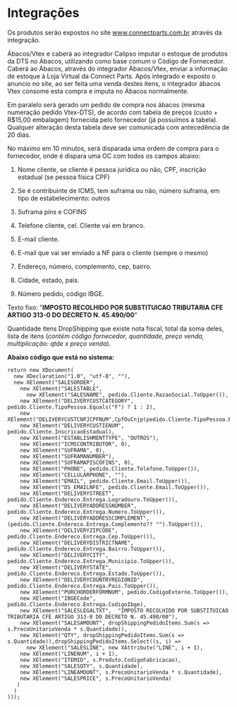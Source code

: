 # Integrações

Os produtos serão expostos no site www.connectparts.com.br através da integração.

Ábacos/Vtex e caberá ao integrador Calipso imputar o estoque de produtos da DTS no Ábacos, utilizando como base comum o Código de Fornecedor. Caberá ao Ábacos, através do integrador Ábacos/Vtex, enviar a informação de estoque à Loja Virtual da Connect Parts. Após integrado e exposto o anuncio no site, ao ser feita uma venda destes itens, o integrador ábacos Vtex consome esta compra e imputa no Ábacos normalmente.

Em paralelo será gerado um pedido de compra nos ábacos \(mesma numeração pedido Vtex-DTS\), de acordo com tabela de preços \(custo + R$15,00 embalagem\) fornecida pelo fornecedor \(já possuímos a tabela\). Qualquer alteração desta tabela deve ser comunicada com antecedência de 20 dias.

No máximo em 10 minutos, será disparada uma ordem de compra para o fornecedor, onde é dispara uma OC com todos os campos abaixo:

1. Nome cliente, se cliente é pessoa jurídica ou não, CPF, inscrição estadual \(se pessoa física CPF\)

2. Se é contribuinte de ICMS, tem suframa ou não, número suframa, em tipo de estabelecimento: outros

3. Suframa pins e COFINS

4. Telefone cliente, cel.  Cliente vai em branco.

5. E-mail cliente.

6. E-mail que vai ser enviado a NF para o cliente \(sempre o mesmo\)

7. Endereço, número, complemento, cep, bairro.

8. Cidade, estado, pais.

9. Número pedido, código IBGE.

Texto fixo:  "**IMPOSTO RECOLHIDO POR SUBSTITUICAO TRIBUTARIA CFE ARTIGO 313-0 DO DECRETO N. 45.490/00**"

Quantidade itens DropShipping que existe nota fiscal, total da soma deles, lista de itens \(_contém código fornecedor, quantidade, preço venda, multiplicação: qtde x preço venda_\).

**Abaixo código que está no sistema:**

```
return new XDocument(
  new XDeclaration("1.0", "utf-8", ""),
  new XElement("SALESORDER",
    new XElement("SALESTABLE",
      new XElement("SALESNAME", pedido.Cliente.RazaoSocial.ToUpper()),
    new XElement("DELIVERYCUSTCATEGORY", pedido.Cliente.TipoPessoa.Equals("F") ? 1 : 2),
    new XElement("DELIVERYCUSTCNPJCPFNUM",CpfOuCnjp(pedido.Cliente.TipoPessoa.Equals("F"),pedido.Cliente.Documento)),
    new XElement("DELIVERYCUSTIENUM", pedido.Cliente.InscricaoEstadual),
    new XElement("ESTABLISHMENTTYPE", "OUTROS"),
    new XElement("ICMSCONTRIBUTOR", 0),
    new XElement("SUFRAMA", 0),
    new XElement("SUFRAMANUMBER"),
    new XElement("SUFRAMAPISCOFINS", 0),
    new XElement("PHONE", pedido.Cliente.Telefone.ToUpper()),
    new XElement("CELLULARPHONE", ""),
    new XElement("EMAIL", pedido.Cliente.Email.ToUpper()),
    new XElement("DS_EMAILNFE", pedido.Cliente.Email.ToUpper()),
    new XElement("DELIVERYSTREET", pedido.Cliente.Endereco.Entrega.Logradouro.ToUpper()),
    new XElement("DELIVERYADDRESSNUMBER", pedido.Cliente.Endereco.Entrega.Numero.ToUpper()),
    new XElement("DELIVERYADDRESSCOMPLEMENT", (pedido.Cliente.Endereco.Entrega.Complemento?? "").ToUpper()),
    new XElement("DELIVERYZIPCODE", pedido.Cliente.Endereco.Entrega.Cep.ToUpper()),
    new XElement("DELIVERYDISTRICTNAME", pedido.Cliente.Endereco.Entrega.Bairro.ToUpper()),
    new XElement("DELIVERYCITY", pedido.Cliente.Endereco.Entrega.Municipio.ToUpper()),
    new XElement("DELIVERYSTATE", pedido.Cliente.Endereco.Entrega.Estado.ToUpper()),
    new XElement("DELIVERYCOUNTRYREGIONID", pedido.Cliente.Endereco.Entrega.Pais.ToUpper()),
    new XElement("PURCHORDERFORMNUM", pedido.CodigoExterno.ToUpper()),
    new XElement("IBGECode", pedido.Cliente.Endereco.Entrega.CodigoIbge),
    new XElement("SALESLEGALTXT",  "IMPOSTO RECOLHIDO POR SUBSTITUICAO TRIBUTARIA CFE ARTIGO 313-0 DO DECRETO N. 45.490/00"),
    new XElement("SALESAMOUNT", dropShippingPedidoItems.Sum(s => s.PrecoUnitarioVenda * s.Quantidade)),
    new XElement("QTY", dropShippingPedidoItems.Sum(s => s.Quantidade)),dropShippingPedidoItems.Select((s, i) =>
      new XElement("SALESLINE", new XAttribute("LINE", i + 1),
    new XElement("LINENUM", i + 1),
    new XElement("ITEMID", s.Produto.CodigoFabricacao),
    new XElement("SALESQTY", s.Quantidade),
    new XElement("LINEAMOUNT", s.PrecoUnitarioVenda * s.Quantidade),
    new XElement("SALESPRICE", s.PrecoUnitarioVenda)
   )
  )
)));
```



